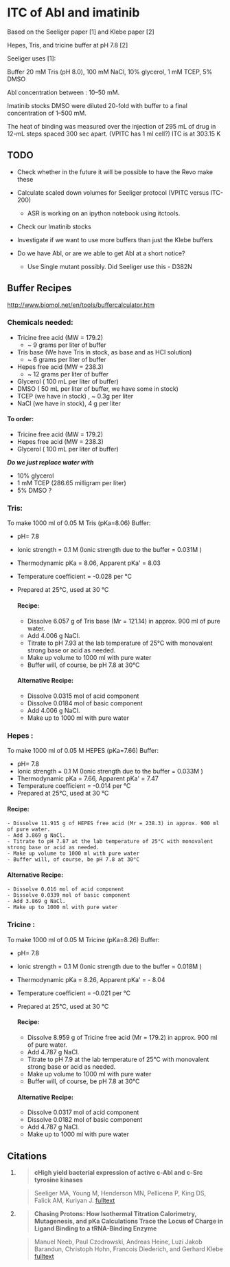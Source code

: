 # ITC of Abl and imatinib


Based on the Seeliger paper [1] and Klebe paper [2]

Hepes, Tris, and tricine buffer at pH 7.8 [2]

Seeliger uses [1]:

Buffer 20 mM Tris (pH 8.0),
100 mM NaCl,
10% glycerol, 1 mM TCEP,
5% DMSO

Abl concentration between : 10–50 mM.

Imatinib stocks DMSO were diluted 20-fold with buffer to a final concentration
of 1–500 mM.

The heat of binding was measured over the injection of 295 mL of drug in 12-mL steps
spaced 300 sec apart. (VPITC has 1 ml cell?)
ITC is at 303.15 K

## TODO

- Check whether in the future it will be possible to have the Revo make these
- Calculate scaled down volumes for Seeliger protocol (VPITC versus ITC-200)
    - ASR is working on an ipython notebook using itctools.
    
- Check our Imatinib stocks

- Investigate if we want to use more buffers than just the Klebe buffers

- Do we have Abl, or are we able to get Abl at a short notice?

    - Use Single mutant possibly. Did Seeliger use this - D382N


## Buffer Recipes
http://www.biomol.net/en/tools/buffercalculator.htm

### Chemicals needed:

- Tricine free acid (MW = 179.2)
    -  ~ 9 grams per liter of buffer
- Tris base  (We have Tris in stock, as base and as HCl solution)
    - ~ 6 grams per liter of buffer
- Hepes free acid (MW = 238.3)
    -  ~ 12 grams per liter of buffer
- Glycerol ( 100 mL per liter of buffer)
- DMSO ( 50 mL per liter of buffer, we have some in stock)
- TCEP (we have in stock) , ~ 0.3g per liter
- NaCl (we have in stock), 4 g per liter

#### To order:
- Tricine free acid (MW = 179.2)
- Hepes free acid (MW = 238.3)
- Glycerol ( 100 mL per liter of buffer)


***Do we just replace water with***  
- 10% glycerol
- 1 mM TCEP (286.65 milligram per liter)
- 5% DMSO
?

### Tris:
To make 1000 ml of 0.05 M Tris (pKa=8.06) Buffer:
- pH= 7.8
- Ionic strength = 0.1 M (Ionic strength due to the buffer = 0.031M )
- Thermodynamic pKa = 8.06, Apparent pKa' = 8.03
- Temperature coefficient = -0.028 per °C
- Prepared at 25°C, used at 30 °C

  #### Recipe:
  - Dissolve 6.057 g of Tris base (Mr = 121.14) in approx. 900 ml of pure water.
  - Add 4.006 g NaCl.
  - Titrate to pH 7.93 at the lab temperature of 25°C with monovalent strong base or acid as needed.
  - Make up volume to 1000 ml with pure water
  - Buffer will, of course, be pH 7.8 at 30°C

  #### Alternative Recipe:
  - Dissolve 0.0315 mol of acid component
  - Dissolve 0.0184 mol of basic component
  - Add 4.006 g NaCl.
  - Make up to 1000 ml with pure water


### Hepes :
To make 1000 ml of 0.05 M HEPES (pKa=7.66) Buffer:
 - pH= 7.8
 - Ionic strength = 0.1 M (Ionic strength due to the buffer = 0.033M )
 - Thermodynamic pKa = 7.66, Apparent pKa' = 7.47
 - Temperature coefficient = -0.014 per °C
 - Prepared at 25°C, used at 30 °C

  #### Recipe:
    - Dissolve 11.915 g of HEPES free acid (Mr = 238.3) in approx. 900 ml of pure water.
    - Add 3.869 g NaCl.
    - Titrate to pH 7.87 at the lab temperature of 25°C with monovalent strong base or acid as needed.
    - Make up volume to 1000 ml with pure water
    - Buffer will, of course, be pH 7.8 at 30°C

  #### Alternative Recipe:
    - Dissolve 0.016 mol of acid component
    - Dissolve 0.0339 mol of basic component
    - Add 3.869 g NaCl.
    - Make up to 1000 ml with pure water

### Tricine :

To make 1000 ml of 0.05 M Tricine (pKa=8.26) Buffer:
- pH= 7.8
- Ionic strength = 0.1 M (Ionic strength due to the buffer = 0.018M )
- Thermodynamic pKa = 8.26, Apparent pKa' = - 8.04
- Temperature coefficient = -0.021 per °C
- Prepared at 25°C, used at 30 °C

  #### Recipe:
  - Dissolve 8.959 g of Tricine free acid (Mr = 179.2) in approx. 900 ml of pure water.
  - Add 4.787 g NaCl.
  - Titrate to pH 7.9 at the lab temperature of   25°C with monovalent strong base or acid as needed.
  - Make up volume to 1000 ml with pure water
  - Buffer will, of course, be pH 7.8 at 30°C

  #### Alternative Recipe:
  - Dissolve 0.0317 mol of acid component
  - Dissolve 0.0182 mol of basic component
  - Add 4.787 g NaCl.
  - Make up to 1000 ml with pure water



## Citations

1.  > **cHigh yield bacterial expression of active c-Abl and c-Src tyrosine kinases**

    >Seeliger MA, Young M, Henderson MN, Pellicena P, King DS, Falick AM, Kuriyan J.
    > [fulltext](http://www.ncbi.nlm.nih.gov/pmc/articles/PMC2253236/pdf/0143135.pdf)

2. > **Chasing Protons: How Isothermal Titration Calorimetry, Mutagenesis, and pKa Calculations Trace the Locus of Charge in  Ligand Binding to a tRNA-Binding Enzyme**

    > Manuel Neeb, Paul Czodrowski, Andreas Heine, Luzi Jakob Barandun, Christoph Hohn,
Francois Diederich, and Gerhard Klebe
    > [fulltext](http://pubs.acs.org/doi/pdf/10.1021/jm500401x)
